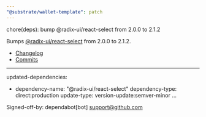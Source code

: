 ```yaml
---
"@substrate/wallet-template": patch
---
```


chore(deps): bump @radix-ui/react-select from 2.0.0 to 2.1.2

Bumps [@radix-ui/react-select](https://github.com/radix-ui/primitives) from 2.0.0 to 2.1.2.
- [Changelog](https://github.com/radix-ui/primitives/blob/main/release-process.md)
- [Commits](https://github.com/radix-ui/primitives/commits)

---
updated-dependencies:
- dependency-name: "@radix-ui/react-select"
  dependency-type: direct:production
  update-type: version-update:semver-minor
...

Signed-off-by: dependabot[bot] <support@github.com>
